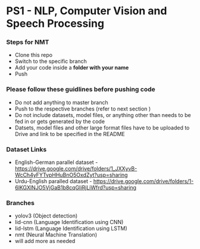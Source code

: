 # PS1 - NLP, Computer Vision and Speech Processing

### Steps for NMT
- Clone this repo
- Switch to the specific branch
- Add your code inside a **folder with your name**
- Push

### Please follow these guidlines before pushing code
- Do not add anything to master branch
- Push to the respective branches (refer to next section )
- Do not include datasets, model files, or anything other than needs to be fed in or gets generated by the code
- Datsets, model files and other large format files have to be uploaded to Drive and link to be specified in the README

### Dataset Links
- English-German parallel dataset - https://drive.google.com/drive/folders/1_JXXyvB-WcCh4yFYTvpHHuBnO5OxdZyt?usp=sharing
- Urdu-English paralled dataset - https://drive.google.com/drive/folders/1-6lKGXlNJO5VjGaB1b8cqGIiRjLiWfrd?usp=sharing

### Branches
- yolov3 (Object detection)
- lid-cnn (Language Identification using CNN)
- lid-lstm (Language Identification using LSTM)
- nmt (Neural Machine Translation)
- will add more as needed
